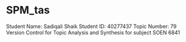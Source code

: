 # SPM_tas
Student Name: Sadiqali Shaik
Student ID: 40277437
Topic Number: 79
Version Control for Topic Analysis and Synthesis for subject SOEN 6841

